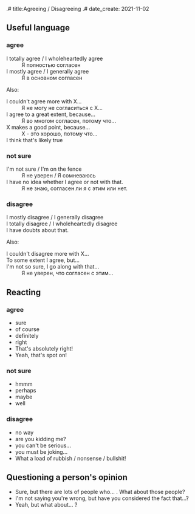 .# title:Agreeing / Disagreeing
.# date_create: 2021-11-02

## Useful language

### agree

<dl>
<dt>I totally agree / I wholeheartedly agree
<dd>Я полностью согласен
<dt>I mostly agree / I generally agree
<dd>Я в основном согласен
</dl>

Also:
<dl>
<dt>I couldn't agree more with X...
<dd>Я не могу не согласиться с X...
<dt>I agree to a great extent, because...
<dd>Я во многом согласен, потому что...
<dt>X makes a good point, because...
<dd>X - это хорошо, потому что...
<dt>I think that's likely true
</dl>

### not sure

<dl>
<dt>I'm not sure / I'm on the fence
<dd>Я не уверен / Я сомневаюсь
<dt>I have no idea whether I agree or not with that.
<dd>Я не знаю, согласен ли я с этим или нет.
</dl>

### disagree

<dl>
<dt>I mostly disagree / I generally disagree
<dt>I totally disagree / I wholeheartedly disagree
<dt>I have doubts about that.
</dl>

Also:

<dl>
<dt>I couldn't disagree more with X...
<dt>To some extent I agree, but...
<dt>I'm not so sure, I go along with that...
<dd>Я не уверен, что согласен с этим...
</dl>

## Reacting

### agree

- sure
- of course
- definitely
- right
- That's absolutely right!
- Yeah, that's spot on!

### not sure

- hmmm
- perhaps
- maybe
- well

### disagree

- no way
- are you kidding me?
- you can't be serious...
- you must be joking...
- What a load of rubbish / nonsense / bullshit!

## Questioning a person's opinion

- Sure, but there are lots of people who... . What about those people?
- I'm not saying you're wrong, but have you considered the fact that...?
- Yeah, but what about... ?
